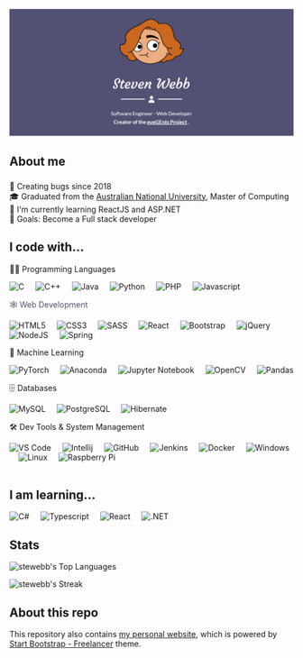 ![Landing Image](./src/assets/img/screenshots/stewebb-1.png)

###

<h2 align="left"><b>About me</b></h2>

###

<p align="left">
    🐛 Creating bugs since 2018<br>
    🎓 Graduated from the <a href="https://www.anu.edu.au/">Australian National University</a>, Master of Computing<br>
    🤔 I'm currently learning ReactJS and ASP.NET<br>
    🎯 Goals: Become a Full stack developer<br>
</p>

###

<h2 align="left"><b>I code with...</b></h2>

<span align="left">👨‍💻 Programming Languages</span>
<div align="left">
    <img src="https://cdn.jsdelivr.net/gh/devicons/devicon@latest/icons/c/c-original.svg" height="40" alt="C" />
    <img width="12" />
    <img src="https://cdn.jsdelivr.net/gh/devicons/devicon@latest/icons/cplusplus/cplusplus-original.svg" height="40" alt="C++" />
    <img width="12" />
    <img src="https://cdn.jsdelivr.net/gh/devicons/devicon@latest/icons/java/java-original.svg" height="40" alt="Java" />
    <img width="12" />
    <img src="https://cdn.jsdelivr.net/gh/devicons/devicon@latest/icons/python/python-original.svg" height="40" alt="Python" />
    <img width="12" />
    <img src="https://cdn.jsdelivr.net/gh/devicons/devicon@latest/icons/php/php-original.svg" height="40" alt="PHP" />
    <img width="12" />
    <img src="https://cdn.jsdelivr.net/gh/devicons/devicon/icons/javascript/javascript-original.svg" height="40" alt="Javascript" />
</div> 

<span align="left" style="color: #525174;">🕸️ Web Development</span>
<div align="left">
    <img src="https://cdn.jsdelivr.net/gh/devicons/devicon@latest/icons/html5/html5-original.svg" height="40" alt="HTML5" />
    <img width="12" />
    <img src="https://cdn.jsdelivr.net/gh/devicons/devicon@latest/icons/css3/css3-original.svg" height="40" alt="CSS3" />
    <img width="12" />
    <img src="https://cdn.jsdelivr.net/gh/devicons/devicon@latest/icons/sass/sass-original.svg" height="40" alt="SASS" />
    <img width="12" />
    <img src="https://cdn.jsdelivr.net/gh/devicons/devicon/icons/react/react-original.svg" height="40" alt="React" />
    <img width="12" />
    <img src="https://cdn.jsdelivr.net/gh/devicons/devicon@latest/icons/bootstrap/bootstrap-original.svg" height="40" alt="Bootstrap" />
    <img width="12" />
    <img src="https://cdn.jsdelivr.net/gh/devicons/devicon@latest/icons/jquery/jquery-original.svg" height="40" alt="jQuery" />
    <img width="12" />
    <img src="https://cdn.jsdelivr.net/gh/devicons/devicon@latest/icons/nodejs/nodejs-original.svg" height="40" alt="NodeJS" />
    <img width="12" />
    <img src="https://cdn.jsdelivr.net/gh/devicons/devicon@latest/icons/spring/spring-original.svg" height="40" alt="Spring" />
</div>

<span align="left">🤖 Machine Learning</span>
<div align="left">
    <img src="https://cdn.jsdelivr.net/gh/devicons/devicon@latest/icons/pytorch/pytorch-original.svg" height="40" alt="PyTorch" />
    <img width="12" />
    <img src="https://cdn.jsdelivr.net/gh/devicons/devicon@latest/icons/anaconda/anaconda-original.svg" height="40" alt="Anaconda" />
    <img width="12" />
    <img src="https://cdn.jsdelivr.net/gh/devicons/devicon@latest/icons/jupyter/jupyter-original.svg" height="40" alt="Jupyter Notebook" />
    <img width="12" />    
    <img src="https://cdn.jsdelivr.net/gh/devicons/devicon@latest/icons/opencv/opencv-original.svg" height="40" alt="OpenCV" />   
    <img width="12" />    
    <img src="https://cdn.jsdelivr.net/gh/devicons/devicon@latest/icons/pandas/pandas-original.svg" height="40" alt="Pandas" />
</div> 

<span align="left">🗄️ Databases</span>
<div align="left">
    <img src="https://cdn.jsdelivr.net/gh/devicons/devicon@latest/icons/mysql/mysql-original.svg" height="40" alt="MySQL" />
    <img width="12" />
    <img src="https://cdn.jsdelivr.net/gh/devicons/devicon@latest/icons/postgresql/postgresql-original.svg" height="40" alt="PostgreSQL" />
    <img width="12" />     
    <img src="https://cdn.jsdelivr.net/gh/devicons/devicon@latest/icons/hibernate/hibernate-original.svg" height="40" alt="Hibernate" />
    <br>
</div> 

<span align="left">🛠️ Dev Tools & System Management</span>
<div align="left">
    <img src="https://cdn.jsdelivr.net/gh/devicons/devicon@latest/icons/vscode/vscode-original.svg" height="40" alt="VS Code" />
    <img width="12" />
    <img src="https://cdn.jsdelivr.net/gh/devicons/devicon@latest/icons/intellij/intellij-original.svg" height="40" alt="Intellij" />
    <img width="12" />
    <img src="https://cdn.jsdelivr.net/gh/devicons/devicon@latest/icons/github/github-original.svg" height="40" alt="GitHub" />
    <img width="12" />  
    <img src="https://cdn.jsdelivr.net/gh/devicons/devicon@latest/icons/jenkins/jenkins-original.svg" height="40" alt="Jenkins" />
    <img width="12" />  
    <img src="https://cdn.jsdelivr.net/gh/devicons/devicon@latest/icons/docker/docker-original.svg" height="40" alt="Docker" />   
    <img width="12" />   
    <img src="https://cdn.jsdelivr.net/gh/devicons/devicon@latest/icons/windows8/windows8-original.svg" height="40" alt="Windows" />
    <img width="12" />
    <img src="https://cdn.jsdelivr.net/gh/devicons/devicon@latest/icons/linux/linux-original.svg" height="40" alt="Linux" />
    <img width="12" />    
    <img src="https://cdn.jsdelivr.net/gh/devicons/devicon@latest/icons/raspberrypi/raspberrypi-original.svg" height="40" alt="Raspberry Pi" />
</div>
<br>

###

<h2 align="left"><b>I am learning...</b></h2>
<div align="left">
    <img src="https://cdn.jsdelivr.net/gh/devicons/devicon@latest/icons/csharp/csharp-original.svg" height="40" alt="C#" />
    <img width="12" /> 
    <img src="https://cdn.jsdelivr.net/gh/devicons/devicon/icons/typescript/typescript-original.svg" height="40" alt="Typescript" />
    <img width="12" />
    <img src="https://cdn.jsdelivr.net/gh/devicons/devicon/icons/react/react-original.svg" height="40" alt="React" />
    <img width="12" />
    <img src="https://cdn.jsdelivr.net/gh/devicons/devicon@latest/icons/dotnetcore/dotnetcore-original.svg" height="40" alt=".NET" />   
</div>

###

<h2 align="left"><b>Stats</b></h2>

![stewebb's Top Languages](https://github-readme-stats.vercel.app/api/top-langs/?username=stewebb&theme=default&show_icons=true&hide_border=true&layout=compact)

![stewebb's Streak](https://github-readme-streak-stats.herokuapp.com/?user=stewebb&theme=default&hide_border=true)

###

<h2 align="left"><b>About this repo</b></h2>

This repository also contains [my personal website](https://stewebb.evegents.net), which is powered by [Start Bootstrap - Freelancer](https://github.com/StartBootstrap/startbootstrap-freelancer) theme.

###